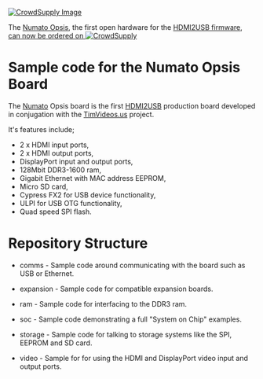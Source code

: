 
[![CrowdSupply Image](http://planet.timvideos.us/numato-opsis-crowdfunding-campaign-master/badge.png)](https://www.crowdsupply.com/numato-lab/opsis)

The <a href="http://hdmi2usb.tv/numato-opsis">Numato Opsis</a>, the first open hardware for the
<a href="http://hdmi2usb.tv">HDMI2USB firmware</a>,
<a href="https://www.crowdsupply.com/numato-lab/opsis">can now be ordered on 
 ![CrowdSupply](https://www.crowdsupply.com/_teal/images/crowd-supply-logo-dark.png)
</a>

Sample code for the Numato Opsis Board
======================================

The [Numato](http://numato.com) Opsis board is the first [HDMI2USB](http://hdmi2usb.tv)
production board developed in conjugation with the
[TimVideos.us](http://code.timvideos.us) project. 

It's features include;
 * 2 x HDMI input ports,
 * 2 x HDMI output ports,
 * DisplayPort input and output ports,
 * 128Mbit DDR3-1600 ram,
 * Gigabit Ethernet with MAC address EEPROM,
 * Micro SD card,
 * Cypress FX2 for USB device functionality,
 * ULPI for USB OTG functionality,
 * Quad speed SPI flash.

Repository Structure
====================

 * comms - Sample code around communicating with the board such as USB or
   Ethernet.

 * expansion - Sample code for compatible expansion boards.

 * ram - Sample code for interfacing to the DDR3 ram.

 * soc - Sample code demonstrating a full "System on Chip" examples.

 * storage - Sample code for talking to storage systems like the SPI, EEPROM
   and SD card.

 * video - Sample for for using the HDMI and DisplayPort video input and output
   ports.

